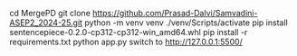 cd MergePD
git clone https://github.com/Prasad-Dalvi/Samvadini-ASEP2_2024-25.git
python -m venv venv
./venv/Scripts/activate
pip install sentencepiece-0.2.0-cp312-cp312-win_amd64.whl
pip install -r requirements.txt
python app.py
switch to http://127.0.0.1:5500/

